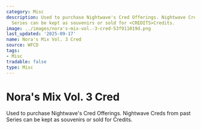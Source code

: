 ```yaml
---
category: Misc
description: Used to purchase Nightwave's Cred Offerings. Nightwave Creds from past
  Series can be kept as souvenirs or sold for <CREDITS>Credits.
image: ../images/nora's-mix-vol.-3-cred-53f911019d.png
last_updated: '2025-09-17'
name: Nora's Mix Vol. 3 Cred
source: WFCD
tags:
- Misc
tradable: false
type: Misc
---
```


# Nora's Mix Vol. 3 Cred

Used to purchase Nightwave's Cred Offerings. Nightwave Creds from past Series can be kept as souvenirs or sold for <CREDITS>Credits.

